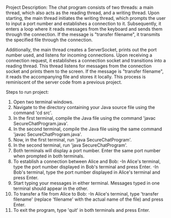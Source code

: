 Project Description: 
The chat program consists of two threads: a main thread, which also acts as the reading thread, and a writing thread. Upon starting, the main thread initiates the writing thread, which prompts the user to input a port number and establishes a connection to it. Subsequently, it enters a loop where it reads messages from the keyboard and sends them through the connection. If the message is "transfer filename", it transmits the specified file through the connection.

Additionally, the main thread creates a ServerSocket, prints out the port number used, and listens for incoming connections. Upon receiving a connection request, it establishes a connection socket and transitions into a reading thread. This thread listens for messages from the connection socket and prints them to the screen. If the message is "transfer filename", it reads the accompanying file and stores it locally. This process is reminiscent of the server code from a previous project.

Steps to run project:

1. Open two terminal windows.
2. Navigate to the directory containing your Java source file using the command 'cd src'.
3. In the first terminal, compile the Java file using the command 'javac SecureChatProgram.java'.
4. In the second terminal, compile the Java file using the same command 'javac SecureChatProgram.java'.
5. Now, in the first terminal, run 'java SecureChatProgram'.
6. In the second terminal, run 'java SecureChatProgram'.
7. Both terminals will display a port number. Enter the same port number when prompted in both terminals.
8. To establish a connection between Alice and Bob:
    -In Alice's terminal, type the port number displayed in Bob's terminal and press Enter.
    -In Bob's terminal, type the port number displayed in Alice's terminal and press Enter.
9. Start typing your messages in either terminal. Messages typed in one terminal should appear in the other.
10. To transfer a file from Alice to Bob:
   -In Alice's terminal, type 'transfer filename' (replace 'filename' with the actual name of the file) and press Enter.
11. To exit the program, type 'quit' in both terminals and press Enter.
